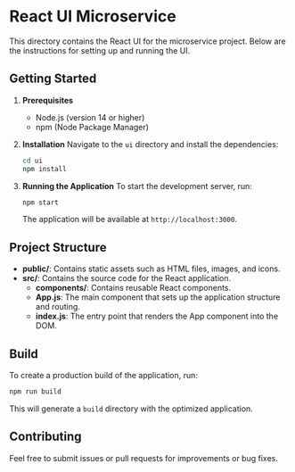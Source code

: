 # React UI Microservice

This directory contains the React UI for the microservice project. Below are the instructions for setting up and running the UI.

## Getting Started

1. **Prerequisites**
   - Node.js (version 14 or higher)
   - npm (Node Package Manager)

2. **Installation**
   Navigate to the `ui` directory and install the dependencies:

   ```bash
   cd ui
   npm install
   ```

3. **Running the Application**
   To start the development server, run:

   ```bash
   npm start
   ```

   The application will be available at `http://localhost:3000`.

## Project Structure

- **public/**: Contains static assets such as HTML files, images, and icons.
- **src/**: Contains the source code for the React application.
  - **components/**: Contains reusable React components.
  - **App.js**: The main component that sets up the application structure and routing.
  - **index.js**: The entry point that renders the App component into the DOM.

## Build

To create a production build of the application, run:

```bash
npm run build
```

This will generate a `build` directory with the optimized application.

## Contributing

Feel free to submit issues or pull requests for improvements or bug fixes.